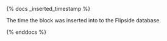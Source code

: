 {% docs _inserted_timestamp %}

The time the block was inserted into to the Flipside database. 

{% enddocs %}
